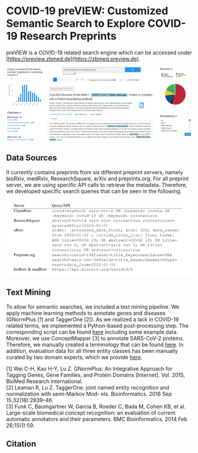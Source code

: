 # COVID-19 preVIEW: Customized Semantic Search to Explore COVID-19 Research Preprints

preVIEW is a COVID-19 related search engine which can be accessed under [https://preview.zbmed.de](https://zbmed.preview.de). 

![architecture](img/preview.png)


## Data Sources

It currently contains preprints from six different preprint servers, namely bioRxiv, medRxiv, ResearchSquare, arXiv and preprints.org. For all preprint server, we are using specific API calls to retrieve the metadata. Therefore, we developed specific search queries that can be seen in the following. 

![searchqueries](img/searchqueries.png) 


## Text Mining

To allow for semantic searches, we included a text mining pipeline. We apply machine learning methods to annotate genes and diseases (GNormPlus [1] and TaggerOne [2]). As we realized a lack in COVID-19 related terms, we implemented a Python-based post-processing step. The corresponding script can be found [here](post-processing) including some example data.
Moreover, we use ConceptMapper [3] to annotate SARS-CoV-2 proteins. Therefore, we manually created a terminology that can be found [here](terminology). In addition, evaluation data for all three entity classes has been manually curated by two domain experts, which we provide [here](data).

[1] Wei C-H, Kao H-Y, Lu Z. GNormPlus: An Integrative Approach for Tagging Genes, Gene Families, and
Protein Domains [Internet]. Vol. 2015, BioMed Research International.  
[2] Leaman R, Lu Z. TaggerOne: joint named entity recognition and normalization with semi-Markov Mod-
els. Bioinformatics. 2016 Sep 15;32(18):2839–46.  
[3] Funk C, Baumgartner W, Garcia B, Roeder C, Bada M, Cohen KB, et al. Large-scale biomedical concept
recognition: an evaluation of current automatic annotators and their parameters. BMC Bioinformatics.
2014 Feb 26;15(1):59.


## Citation 

